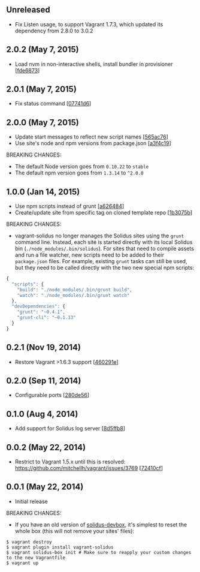 ## Unreleased

 - Fix Listen usage, to support Vagrant 1.7.3, which updated its dependency from 2.8.0 to 3.0.2

## 2.0.2 (May 7, 2015)

 - Load nvm in non-interactive shells, install bundler in provisioner [[fde6873](https://github.com/solidusjs/vagrant-solidus/commit/fde6873241d1975adef9a5e3866714c08385fa81)]

## 2.0.1 (May 7, 2015)

 - Fix status command [[07741d6](https://github.com/solidusjs/vagrant-solidus/commit/07741d63646598a233235e393f067632e78ec8d5)]

## 2.0.0 (May 7, 2015)

 - Update start messages to reflect new script names [[565ac76](https://github.com/solidusjs/vagrant-solidus/commit/565ac76e72bc1a13413ebb62d331fd172c199932)]
 - Use site's node and npm versions from package.json [[a3f4c19](https://github.com/solidusjs/vagrant-solidus/commit/a3f4c19a50766623c26209012c59d219223e298c)]

BREAKING CHANGES:

 - The default Node version goes from `0.10.22` to `stable`
 - The default npm version goes from `1.3.14` to `^2.0.0`

## 1.0.0 (Jan 14, 2015)

 - Use npm scripts instead of grunt [[a626484](https://github.com/solidusjs/vagrant-solidus/commit/a626484dbd6a17122c4d5dd0d4afb39b62ce38ed)]
 - Create/update site from specific tag on cloned template repo [[1b3075b](https://github.com/solidusjs/vagrant-solidus/commit/1b3075b00a06422281ec4f321126b6d42d0e1af6)]

BREAKING CHANGES:

 - vagrant-solidus no longer manages the Solidus sites using the `grunt` command line. Instead, each site is started directly with its local Solidus bin (`./node_modules/.bin/solidus`). For sites that need to compile assets and run a file watcher, new scripts need to be added to their `package.json` files. For example, existing `grunt` tasks can still be used, but they need to be called directly with the two new special npm scripts:

  ```javascript
  {
    "scripts": {
      "build": "./node_modules/.bin/grunt build",
      "watch": "./node_modules/.bin/grunt watch"
    },
    "devDependencies": {
      "grunt": "~0.4.1",
      "grunt-cli": "~0.1.13"
    }
  }
  ```

## 0.2.1 (Nov 19, 2014)

 - Restore Vagrant >1.6.3 support [[460291e](https://github.com/solidusjs/vagrant-solidus/commit/460291e0338e3deefe87873fc1b3e70b6882bd67)]

## 0.2.0 (Sep 11, 2014)

 - Configurable ports [[280de56](https://github.com/solidusjs/vagrant-solidus/commit/280de5624e6f49fd8f56e40c4ab385b922f0169e)]

## 0.1.0 (Aug 4, 2014)

 - Add support for Solidus log server [[8d5ffb8](https://github.com/solidusjs/vagrant-solidus/commit/8d5ffb8a985013f5258676154840e200d9ae4595)]

## 0.0.2 (May 22, 2014)

 - Restrict to Vagrant 1.5.x until this is resolved: https://github.com/mitchellh/vagrant/issues/3769 [[72410cf](https://github.com/solidusjs/vagrant-solidus/commit/72410cfb07ac126be004ce6dd9abc397fbb26806)]

## 0.0.1 (May 22, 2014)

 - Initial release

BREAKING CHANGES:

 - If you have an old version of [solidus-devbox](https://github.com/solidusjs/solidus-devbox), it's simplest to reset the whole box (this will not remove your sites' files):

  ```
  $ vagrant destroy
  $ vagrant plugin install vagrant-solidus
  $ vagrant solidus-box init # Make sure to reapply your custom changes to the new Vagrantfile
  $ vagrant up
  ```
